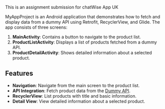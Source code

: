 This is an assignment submission for chatWise App UK

MyAppProject is an Android application that demonstrates how to fetch and display data from a dummy API using Retrofit, RecyclerView, and Glide. The app consists of three screens:

1. **MainActivity**: Contains a button to navigate to the product list.
2. **ProductListActivity**: Displays a list of products fetched from a dummy API.
3. **ProductDetailActivity**: Shows detailed information about a selected product.

## Features

- **Navigation**: Navigate from the main screen to the product list.
- **API Integration**: Fetch product data from the [Dummy API](https://dummyjson.com/products).
- **RecyclerView**: List products with title and basic information.
- **Detail View**: View detailed information about a selected product.
